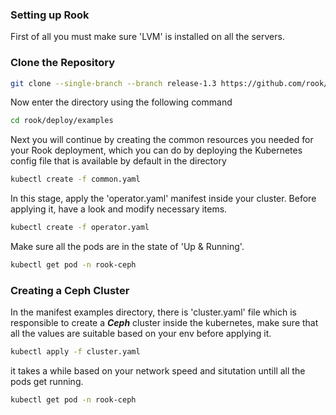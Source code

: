 ### Setting up Rook
First of all you must make sure 'LVM' is installed on all the servers.

### Clone the Repository

```bash
git clone --single-branch --branch release-1.3 https://github.com/rook/rook.git
```
Now enter the directory using the following command 

``` bash
cd rook/deploy/examples
````
Next you will continue by creating the common resources you needed for your Rook deployment, which you can do by deploying the Kubernetes config file that is available by default in the directory

``` bash
kubectl create -f common.yaml
```
In this stage, apply the 'operator.yaml' manifest inside your cluster. Before applying it, have a look and modify necessary items.

```bash
kubectl create -f operator.yaml
```

Make sure all the pods are in the state of 'Up & Running'.
```bash
kubectl get pod -n rook-ceph
```

### Creating a Ceph Cluster

In the manifest examples directory, there is 'cluster.yaml' file which is responsible to create a ***Ceph*** cluster inside the kubernetes, make sure that all the values are suitable based on your env before applying it.

```bash
kubectl apply -f cluster.yaml
```

it takes a while based on your network speed and situtation untill all the pods get running.

```bash
kubectl get pod -n rook-ceph
``` 
